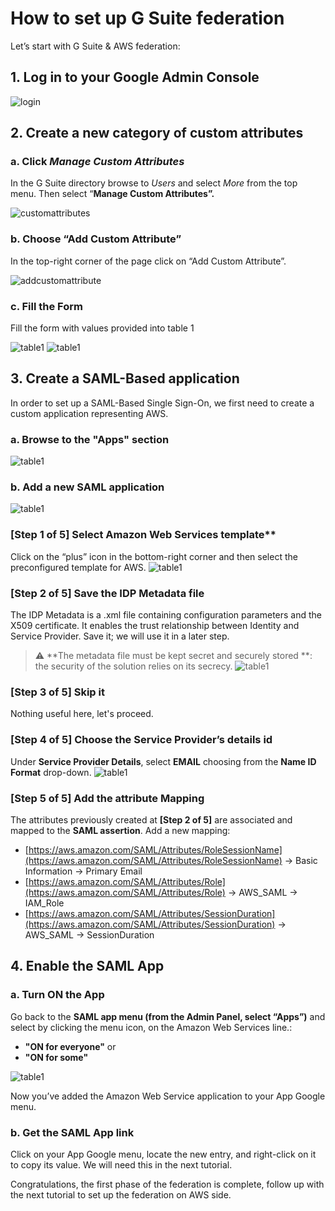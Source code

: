 # How to set up G Suite federation

Let’s start with G Suite & AWS federation:

## 1. Log in to your Google Admin Console
![login](../images/G_SUITE_FEDERATION_SETUP-1.png)

## 2. Create a new category of custom attributes

### a. Click *Manage Custom Attributes*

In the G Suite directory browse to *Users* and select *More* from the top menu. Then select “**Manage Custom Attributes”.**

![customattributes](../images/G_SUITE_FEDERATION_SETUP-2.png)

### b. Choose “Add Custom Attribute”

In the top-right corner of the page click on “Add Custom Attribute”.

![addcustomattribute](../images/G_SUITE_FEDERATION_SETUP-3.png)

### c. Fill the Form

Fill the form with values provided into table 1

![table1](../images/G_SUITE_FEDERATION_SETUP-4.png)
![table1](../images/G_SUITE_FEDERATION_SETUP-5.png)

## 3. Create a SAML-Based application

In order to set up a SAML-Based Single Sign-On, we first need to create a custom application representing AWS.

### a. Browse to the "Apps" section
![table1](../images/G_SUITE_FEDERATION_SETUP-6.png)

### b. Add a new SAML application
![table1](../images/G_SUITE_FEDERATION_SETUP-7.png)

### [Step 1 of 5] Select Amazon Web Services template**

Click on the “plus” icon in the bottom-right corner and then select the preconfigured template for AWS.
![table1](../images/G_SUITE_FEDERATION_SETUP-8.png)

### [Step 2 of 5] Save the IDP Metadata file
The IDP Metadata is a .xml file containing configuration parameters and the X509 certificate. It enables the trust relationship between Identity and Service Provider. Save it; we will use it in a later step.
> :warning: **The metadata file must be kept secret and securely stored **: the security of the solution relies on its secrecy.
![table1](../images/G_SUITE_FEDERATION_SETUP-9.png)

### [Step 3 of 5] Skip it
Nothing useful here, let's proceed.

### [Step 4 of 5] Choose the Service Provider’s details id
Under **Service Provider Details**, select **EMAIL** choosing from the **Name ID Format** drop-down.
![table1](../images/G_SUITE_FEDERATION_SETUP-10.png)

### [Step 5 of 5] Add the attribute Mapping
The attributes previously created at **[Step 2 of 5]** are associated and mapped to the **SAML assertion**. Add a new mapping:

- [https://aws.amazon.com/SAML/Attributes/RoleSessionName](https://aws.amazon.com/SAML/Attributes/RoleSessionName) -> Basic Information -> Primary Email
- [https://aws.amazon.com/SAML/Attributes/Role](https://aws.amazon.com/SAML/Attributes/Role) -> AWS_SAML -> IAM_Role
- [https://aws.amazon.com/SAML/Attributes/SessionDuration](https://aws.amazon.com/SAML/Attributes/SessionDuration) -> AWS_SAML -> SessionDuration

## 4. Enable the SAML App

### a. Turn ON the App

Go back to the **SAML app menu (from the Admin Panel, select “Apps”)** and select by clicking the menu icon, on the Amazon Web Services line.:
- **"ON for everyone"**
or
- **"ON for some"**

![table1](../images/G_SUITE_FEDERATION_SETUP-11.png)

Now you’ve added the Amazon Web Service application to your App Google menu.

### b. Get the SAML App link
Click on your App Google menu, locate the new entry, and right-click on it to copy its value. We will need this in the next tutorial.

Congratulations, the first phase of the federation is complete, follow up with the next tutorial to set up the federation on AWS side.
